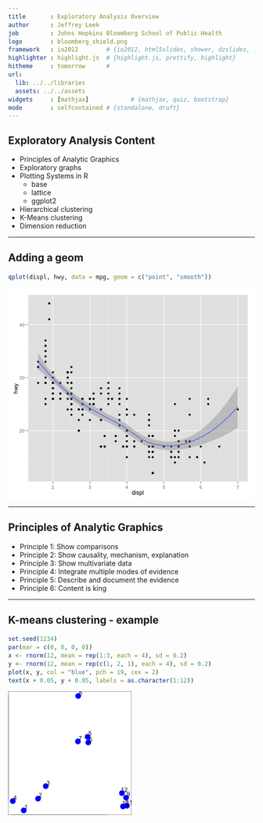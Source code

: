 ```yaml
---
title       : Exploratory Analysis Overview
author      : Jeffrey Leek
job         : Johns Hopkins Bloomberg School of Public Health
logo        : bloomberg_shield.png
framework   : io2012        # {io2012, html5slides, shower, dzslides, ...}
highlighter : highlight.js  # {highlight.js, prettify, highlight}
hitheme     : tomorrow      # 
url:
  lib: ../../libraries
  assets: ../../assets
widgets     : [mathjax]            # {mathjax, quiz, bootstrap}
mode        : selfcontained # {standalone, draft}
---
```


## Exploratory Analysis Content

* Principles of Analytic Graphics
* Exploratory graphs
* Plotting Systems in R
  * base
  * lattice
  * ggplot2
* Hierarchical clustering
* K-Means clustering
* Dimension reduction

---




## Adding a geom


```r
qplot(displ, hwy, data = mpg, geom = c("point", "smooth"))
```

<img src="figure/unnamed-chunk-2.png" title="plot of chunk unnamed-chunk-2" alt="plot of chunk unnamed-chunk-2" style="display: block; margin: auto;" />


---

## Principles of Analytic Graphics

* Principle 1: Show comparisons
* Principle 2: Show causality, mechanism, explanation
* Principle 3: Show multivariate data
* Principle 4: Integrate multiple modes of evidence
* Principle 5: Describe and document the evidence
* Principle 6: Content is king

---

## K-means clustering -  example


```r
set.seed(1234)
par(mar = c(0, 0, 0, 0))
x <- rnorm(12, mean = rep(1:3, each = 4), sd = 0.2)
y <- rnorm(12, mean = rep(c(1, 2, 1), each = 4), sd = 0.2)
plot(x, y, col = "blue", pch = 19, cex = 2)
text(x + 0.05, y + 0.05, labels = as.character(1:12))
```

![plot of chunk createData](figure/createData.png) 

